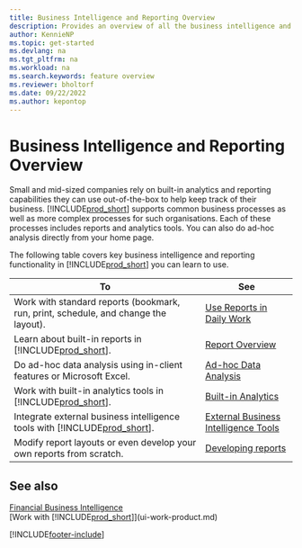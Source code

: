 ```yaml
---
title: Business Intelligence and Reporting Overview
description: Provides an overview of all the business intelligence and reporting features supported in Business Central.
author: KennieNP
ms.topic: get-started
ms.devlang: na
ms.tgt_pltfrm: na
ms.workload: na
ms.search.keywords: feature overview
ms.reviewer: bholtorf
ms.date: 09/22/2022
ms.author: kepontop
---
```

# <a name="business-intelligence-and-reporting-overview"></a>Business Intelligence and Reporting Overview

Small and mid-sized companies rely on built-in analytics and reporting capabilities they can use out-of-the-box to help keep track of their business. [!INCLUDE[prod_short](includes/prod_short.md)] supports common business processes as well as more complex processes for such organisations. Each of these processes includes reports and analytics tools. You can also do ad-hoc analysis directly from your home page.  

The following table covers key business intelligence and reporting functionality in [!INCLUDE[prod_short](includes/prod_short.md)] you can learn to use.

| To | See |
| --- | --- |
| Work with standard reports (bookmark, run, print, schedule, and change the layout). | [Use Reports in Daily Work](reports-use-reports.md) |
| Learn about built-in reports in [!INCLUDE[prod_short](includes/prod_short.md)]. |[Report Overview](reports-available-reports.md)|
| Do ad-hoc data analysis using in-client features or Microsoft Excel. | [Ad-hoc Data Analysis](reports-adhoc-analysis.md) |
| Work with built-in analytics tools in [!INCLUDE[prod_short](includes/prod_short.md)].| [Built-in Analytics](reports-built-in-analytics.md) |
| Integrate external business intelligence tools with [!INCLUDE[prod_short](includes/prod_short.md)].| [External Business Intelligence Tools](reports-external-analysis.md) |
|Modify report layouts or even develop your own reports from scratch. |[Developing reports](reports-develop-reports.md)|

## <a name="see-also"></a>See also

[Financial Business Intelligence](bi.md)  
[Work with [!INCLUDE[prod_short](includes/prod_short.md)]](ui-work-product.md)  

[!INCLUDE[footer-include](includes/footer-banner.md)]
